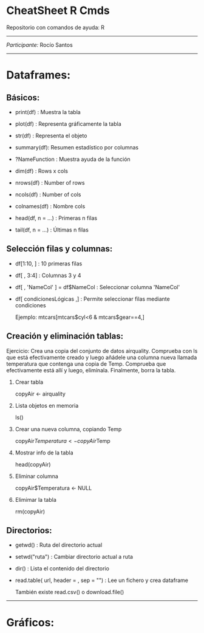 # CheatSheet R Cmds
Repositorio con comandos de ayuda: R

---
*Participante:* Rocío Santos

---
# Dataframes:
## Básicos:

- print(df) : Muestra la tabla
- plot(df) : Representa gráficamente la tabla
- str(df) : Representa el objeto
- summary(df): Resumen estadístico por columnas
- ?NameFunction : Muestra ayuda de la función

- dim(df) : Rows x cols
- nrows(df) : Number of rows
- ncols(df) : Number of cols
- colnames(df) : Nombre cols

- head(df, n = ...) : Primeras n filas 
- tail(df, n = ...) : Últimas n filas

## Selección filas y columnas:
- df[1:10, ] : 10 primeras filas
- df[ , 3:4] : Columnas 3 y 4
- df[ , 'NameCol' ] = df$NameCol : Seleccionar columna 'NameCol'
- df[ condicionesLógicas ,] : Permite seleccionar filas mediante condiciones

   Ejemplo: mtcars[mtcars$cyl<6 & mtcars$gear==4,]

## Creación y eliminación tablas:

   Ejercicio: Crea una copia del conjunto de datos airquality. Comprueba con ls que está efectivamente creado y luego añádele una
   columna nueva llamada temperatura que contenga una copia de Temp. Comprueba que efectivamente está allí y luego, elimínala.
   Finalmente, borra la tabla.
   
1.   Crear tabla
      
      copyAir <- airquality
2.   Lista objetos en memoria

      ls()                                   
3.   Crear una nueva columna, copiando Temp

      copyAir$Temperatura <- copyAir$Temp
   
4.   Mostrar info de la tabla

      head(copyAir)                          

5.   Eliminar columna

      copyAir$Temperatura <- NULL           
6.   Elimimar la tabla

      rm(copyAir)                           

## Directorios:
- getwd()       : Ruta del directorio actual
- setwd("ruta") : Cambiar directorio actual a ruta
- dir()         : Lista el contenido del directorio 
- read.table( url, header = , sep = "") : Lee un fichero y crea dataframe

   También existe read.csv() o download.file()
 
---
# Gráficos:
